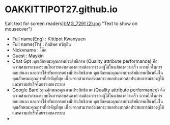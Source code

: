 # OAKKITTIPOT27.github.io  
![alt text for screen readers]([IMG_7291 (2).jpg](https://github.com/OAKKITTIPOT27/OAKKITTIPOT27.github.io/blob/main/IMG_7291%20(2).png?raw=true) "Text to show on mouseover")
* Full name(Eng) : Kittipot Kwanyuen  
* Full name(Th) :  กิตติพศ ขวัญยืน  
* Nickvname : โอ๊ค  
* Guest : Maykin
*  Chat Gpt :คุณลักษณะคุณภาพประสิทธิภาพ (Quality attribute performance) คือ ความสามารถของระบบในการตอบสนองความต้องการของผู้ใช้ในแง่ของความเร็ว ความไวในการตอบสนอง และการใช้ทรัพยากรอย่างมีประสิทธิภาพ คุณลักษณะคุณภาพประสิทธิภาพเป็นหนึ่งในคุณลักษณะคุณภาพที่สำคัญที่สุด เนื่องจากสามารถส่งผลกระทบอย่างมากต่อประสบการณ์ของผู้ใช้และความสำเร็จโดยรวมของระบบ
*  Google Bard :คุณลักษณะคุณภาพประสิทธิภาพ (Quality attribute performance) คือ ความสามารถของระบบในการตอบสนองความต้องการของผู้ใช้ในแง่ของความเร็ว ความไวในการตอบสนอง และการใช้ทรัพยากรอย่างมีประสิทธิภาพ คุณลักษณะคุณภาพประสิทธิภาพเป็นหนึ่งในคุณลักษณะคุณภาพที่สำคัญที่สุด เนื่องจากสามารถส่งผลกระทบอย่างมากต่อประสบการณ์ของผู้ใช้และความสำเร็จโดยรวมของระบบ
*  
